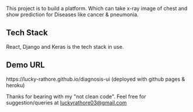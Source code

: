 This project is to build a platform. Which can take x-ray image of chest and show prediction for Diseases like cancer & pneumonia.

<h2><b>Tech Stack</b></h2>
React, Django and Keras is the tech stack in use.

<h2><b>Demo URL</b></h2>
https://lucky-rathore.github.io/diagnosis-ui (deployed with github pages & heroku)

Thanks for bearing with my "not clean code". Feel free for suggestion/queries at luckyrathore03@gmail.com
